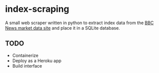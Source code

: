 # index-scraping

A small web scraper written in python to extract index data from the [BBC News market data site](https://www.bbc.co.uk/news/business/market-data) and place it in a SQLite database.

## TODO
* Containerize
* Deploy as a Heroku app
* Build interface